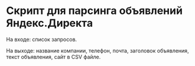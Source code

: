 # Скрипт для парсинга объявлений Яндекс.Директа

На входе: список запросов.

На выходе: название компании, телефон, почта, заголовок объявления, текст объявления, сайт в CSV файле.
